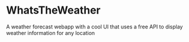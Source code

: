 # WhatsTheWeather
A weather forecast webapp with a cool UI that uses a free API to display weather information for any location
